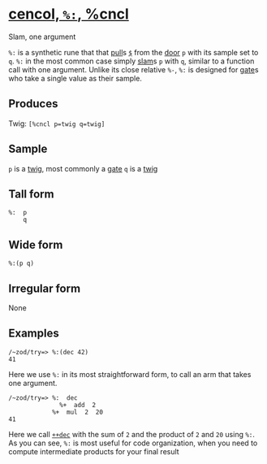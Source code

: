 [cencol, `%:`, %cncl](#cncl)
============================

Slam, one argument

`%:` is a synthetic rune that that [pull]()s [`$`]() from the [door]()
`p` with its sample set to `q`. `%:` in the most common case simply
[slam]()s `p` with `q`, similar to a function call with one argument.
Unlike its close relative `%-`, `%:` is designed for [gate]()s who take
a single value as their sample.

Produces
--------

Twig: `[%cncl p=twig q=twig]`

Sample
------

`p` is a [twig](), most commonly a [gate]() `q` is a [twig]()

Tall form
---------

    %:  p
        q

Wide form
---------

    %:(p q)

Irregular form
--------------

None

Examples
--------

    /~zod/try=> %:(dec 42)
    41

Here we use `%:` in its most straightforward form, to call an arm that
takes one argument.

    /~zod/try=> %:  dec
                  %+  add  2
                %+  mul  2  20
    41

Here we call [`++dec`]() with the sum of `2` and the product of `2` and
`20` using `%:`. As you can see, `%:` is most useful for code
organization, when you need to compute intermediate products for your
final result
